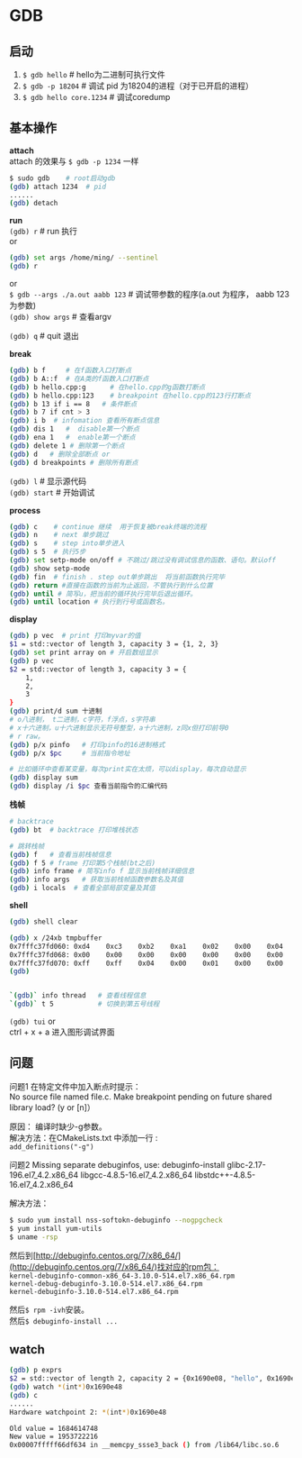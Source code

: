 # GDB

## 启动
1. `$ gdb hello`      # hello为二进制可执行文件  
2. `$ gdb -p 18204`   # 调试 pid 为18204的进程（对于已开启的进程）  
3. `$ gdb hello core.1234`  # 调试coredump

## 基本操作

**attach**  
attach 的效果与 `$ gdb -p 1234` 一样
```bash
$ sudo gdb    # root启动gdb
(gdb) attach 1234  # pid
......
(gdb) detach
```

**run**  
`(gdb) r`    # run 执行  
or  
```bash
(gdb) set args /home/ming/ --sentinel
(gdb) r
```  
or  
`$ gdb --args ./a.out aabb 123`  # 调试带参数的程序(a.out 为程序， aabb 123为参数)   
`(gdb) show args` # 查看argv  

`(gdb) q`    # quit 退出  

**break**  
```bash
(gdb) b f     # 在f函数入口打断点
(gdb) b A::f  # 在A类的f函数入口打断点  
(gdb) b hello.cpp:g      # 在hello.cpp的g函数打断点
(gdb) b hello.cpp:123    # breakpoint 在hello.cpp的123行打断点
(gdb) b 13 if i == 8   # 条件断点
(gdb) b 7 if cnt > 3
(gdb) i b  # infomation 查看所有断点信息  
(gdb) dis 1   #  disable第一个断点  
(gdb) ena 1   #  enable第一个断点  
(gdb) delete 1 # 删除第一个断点
(gdb) d   # 删除全部断点 or
(gdb) d breakpoints # 删除所有断点
```

`(gdb) l`  # 显示源代码  
`(gdb) start`  # 开始调试  
  

**process**  
```bash
(gdb) c    # continue 继续  用于恢复被break终端的流程
(gdb) n    # next 单步跳过  
(gdb) s    # step into单步进入  
(gdb) s 5  # 执行5步
(gdb) set setp-mode on/off # 不跳过/跳过没有调试信息的函数、语句。默认off
(gdb) show setp-mode
(gdb) fin  # finish . step out单步跳出  将当前函数执行完毕
(gdb) return #直接在函数的当前为止返回，不管执行到什么位置
(gdb) until # 简写u，把当前的循环执行完毕后退出循环。
(gdb) until location # 执行到行号或函数名。
```

**display**
```bash
(gdb) p vec  # print 打印myvar的值
$1 = std::vector of length 3, capacity 3 = {1, 2, 3}
(gdb) set print array on # 开启数组显示
(gdb) p vec
$2 = std::vector of length 3, capacity 3 = {
    1,
    2,
    3
}
(gdb) print/d sum 十进制
# o八进制， t二进制，c字符，f浮点，s字符串
# x十六进制，u十六进制显示无符号整型，a十六进制，z同x但打印前导0
# r raw。
(gdb) p/x pinfo   # 打印pinfo的16进制格式
(gdb) p/x $pc     # 当前指令地址

# 比如循环中查看某变量，每次print实在太烦，可以display，每次自动显示
(gdb) display sum
(gdb) display /i $pc 查看当前指令的汇编代码
```

**栈帧**
```bash
# backtrace
(gdb) bt  # backtrace 打印堆栈状态  
```
```bash
# 跳转栈帧
(gdb) f   # 查看当前栈帧信息
(gdb) f 5 # frame 打印第5个栈帧(bt之后)  
(gdb) info frame # 简写info f 显示当前栈帧详细信息
(gdb) info args   # 获取当前栈帧函数参数名及其值
(gdb) i locals  # 查看全部局部变量及其值
```

**shell**
```bash
(gdb) shell clear
```

```bash
(gdb) x /24xb tmpbuffer
0x7fffc37fd060: 0xd4    0xc3    0xb2    0xa1    0x02    0x00    0x04    0x00
0x7fffc37fd068: 0x00    0x00    0x00    0x00    0x00    0x00    0x00    0x00
0x7fffc37fd070: 0xff    0xff    0x04    0x00    0x01    0x00    0x00    0x00
(gdb) 


`(gdb)` info thread   # 查看线程信息
`(gdb)` t 5           # 切换到第五号线程

```

`(gdb) tui` or  
ctrl + x + a  进入图形调试界面

## 问题
问题1  在特定文件中加入断点时提示：  
No source file named file.c. Make breakpoint pending on future shared library load? (y or [n]）

原因： 编译时缺少-g参数。  
解决方法：在CMakeLists.txt 中添加一行  :  
`add_definitions("-g")`

问题2  Missing separate debuginfos, use: debuginfo-install glibc-2.17-196.el7_4.2.x86_64 libgcc-4.8.5-16.el7_4.2.x86_64 libstdc++-4.8.5-16.el7_4.2.x86_64 

解决方法：
```bash
$ sudo yum install nss-softokn-debuginfo --nogpgcheck
$ yum install yum-utils
$ uname -rsp
```
然后到[http://debuginfo.centos.org/7/x86_64/](http://debuginfo.centos.org/7/x86_64/)找对应的rpm包：  
`kernel-debuginfo-common-x86_64-3.10.0-514.el7.x86_64.rpm`  
`kernel-debug-debuginfo-3.10.0-514.el7.x86_64.rpm`  
`kernel-debuginfo-3.10.0-514.el7.x86_64.rpm`

然后`$ rpm -ivh`安装。  
然后`$ debuginfo-install ...`


## watch

```bash
(gdb) p exprs
$2 = std::vector of length 2, capacity 2 = {0x1690e08, "hello", 0x1690e48}
(gdb) watch *(int*)0x1690e48
(gdb) c
......
Hardware watchpoint 2: *(int*)0x1690e48

Old value = 1684614748
New value = 1953722216
0x00007fffff66df634 in __memcpy_ssse3_back () from /lib64/libc.so.6

```
